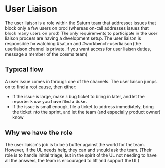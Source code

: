 # User Liaison
The user liaison is a role within the Saturn team that addresses issues that block only a few users on prod (whereas on-call addresses issues that block many users on prod) The only requirements to participate in the user liaison process are having a development setup. The user liaison is responsible for watching #saturn and #workbench-userliaison (the userliaison channel is private. If you want access for user liaison duties, message a member of the comms team)

## Typical flow
A user issue comes in through one of the channels. The user liaison jumps on to find a root cause, then either:
* If the issue is large, make a bug ticket to bring in later, and let the reporter know you have filed a ticket
* If the issue is small enough, file a ticket to address immediately, bring the ticket into the sprint, and let the team (and especially product owner) know

## Why we have the role
The user liaison's job is to be a buffer against the world for the team. However, if the UL needs help, they can and should ask the team. (Their role is to handle initial triage, but in the spirit of the UL not needing to have all the answers, the team is encouraged to lift and support the UL)
